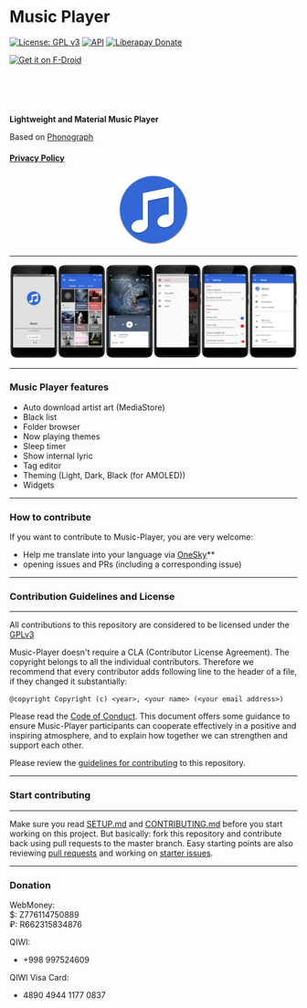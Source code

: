 # Music Player

[![License: GPL v3](https://img.shields.io/badge/License-GPL%20v3-blue.svg)](https://github.com/MaxFour/Music-Player/blob/master/LICENSE)
[![API](https://img.shields.io/badge/API-16%2B-orange.svg?style=flat-square)](https://android-arsenal.com/api?level=16)
[![Liberapay Donate](https://liberapay.com/assets/widgets/donate.svg)](https://liberapay.com/MaxFour/donate "Donate using Liberapay")

<p><a href="https://f-droid.org/packages/com.maxfour.music/"><img style="display: block; margin-left: auto; margin-right: auto;" src="https://f-droid.org/badge/get-it-on.png" alt="Get it on F-Droid" height="90" /></a></p>

**Lightweight and Material Music Player**<br>

Based on [Phonograph](https://github.com/kabouzeid/Phonograph)
#### [Privacy Policy](https://github.com/MaxFour/Music-Player/blob/master/docs/PRIVACY.md)
<p align="center"><img width="128" height="128" src="images/Icon.png" /></p>

--------

![Screenshots](./images/Screenshots.png?raw=true)

--------

### Music Player features

- Auto download artist art (MediaStore)
- Black list
- Folder browser
- Now playing themes
- Sleep timer
- Show internal lyric
- Tag editor
- Theming (Light, Dark, Black (for AMOLED))
- Widgets

--------
### How to contribute

If you want to contribute to Music-Player, you are very welcome:

- Help me translate into your language via [OneSky](https://music-player.oneskyapp.com/)**
- opening issues and PRs (including a corresponding issue)

--------

### Contribution Guidelines and License

--------

All contributions to this repository are considered to be licensed under the [GPLv3](https://github.com/MaxFour/Music-Player/blob/master/LICENSE)

Music-Player doesn't require a CLA (Contributor License Agreement). The copyright belongs to all the individual contributors. Therefore we recommend that every contributor adds following line to the header of a file, if they changed it substantially:

```
@copyright Copyright (c) <year>, <your name> (<your email address>)
```

Please read the [Code of Conduct](https://github.com/MaxFour/Music-Player/blob/master/docs/CODE_OF_CONDUCT.md). This document offers some guidance to ensure Music-Player participants can cooperate effectively in a positive and inspiring atmosphere, and to explain how together we can strengthen and support each other.

Please review the [guidelines for contributing](https://github.com/MaxFour/Music-Player/blob/master/docs/CONTRIBUTING.md) to this repository.

--------

### Start contributing

--------
Make sure you read [SETUP.md](https://github.com/MaxFour/Music-Player/blob/master/docs/SETUP.md) and [CONTRIBUTING.md](https://github.com/MaxFour/Music-Player/blob/master/docs/CONTRIBUTING.md) before you start working on this project. But basically: fork this repository and contribute back using pull requests to the master branch.
Easy starting points are also reviewing [pull requests](https://github.com/MaxFour/Music-Player/pulls) and working on [starter issues](https://github.com/MaxFour/Music-Player/issues/new).

--------

### Donation

WebMoney:<br>
$: Z776114750889<br>
₽: R662315834876

QIWI:
- +998 997524609

QIWI Visa Card:
- 4890 4944 1177 0837
